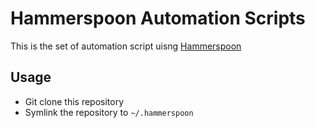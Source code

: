 # Hammerspoon Automation Scripts

This is the set of automation script uisng [Hammerspoon](https://www.hammerspoon.org)

## Usage

- Git clone this repository
- Symlink the repository to `~/.hammerspoon`
